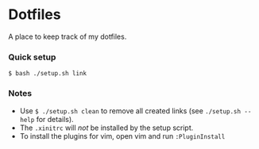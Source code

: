 # Dotfiles
A place to keep track of my dotfiles.  

### Quick setup
```
$ bash ./setup.sh link
```

### Notes

- Use `$ ./setup.sh clean` to remove all created links (see `./setup.sh --help` for details).  
- The `.xinitrc` will *not* be installed by the setup script.  
- To install the plugins for vim, open vim and run `:PluginInstall`  
